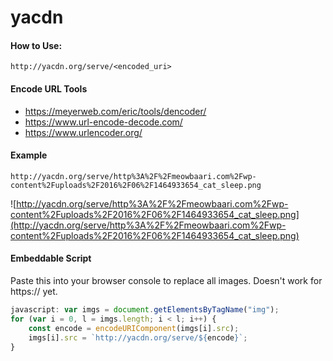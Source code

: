 # yacdn

#### How to Use:
```
http://yacdn.org/serve/<encoded_uri>
```

#### Encode URL Tools
- https://meyerweb.com/eric/tools/dencoder/
- https://www.url-encode-decode.com/
- https://www.urlencoder.org/

#### Example
```
http://yacdn.org/serve/http%3A%2F%2Fmeowbaari.com%2Fwp-content%2Fuploads%2F2016%2F06%2F1464933654_cat_sleep.png
```
![http://yacdn.org/serve/http%3A%2F%2Fmeowbaari.com%2Fwp-content%2Fuploads%2F2016%2F06%2F1464933654_cat_sleep.png](http://yacdn.org/serve/http%3A%2F%2Fmeowbaari.com%2Fwp-content%2Fuploads%2F2016%2F06%2F1464933654_cat_sleep.png)

#### Embeddable Script
Paste this into your browser console to replace all images. Doesn't work for https:// yet. 
```javascript
javascript: var imgs = document.getElementsByTagName("img");
for (var i = 0, l = imgs.length; i < l; i++) {
    const encode = encodeURIComponent(imgs[i].src);
    imgs[i].src = `http://yacdn.org/serve/${encode}`;
}
```
